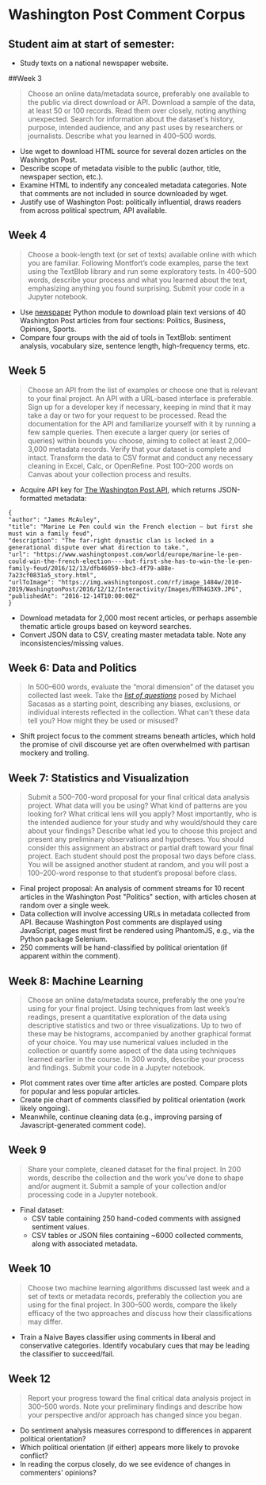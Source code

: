 
# Washington Post Comment Corpus

## Student aim at start of semester:

- Study texts on a national newspaper website.



##Week 3 
>Choose an online data/metadata source, preferably one available to the public via direct download or API. Download a sample of the data, at least 50 or 100 records. Read them over closely, noting anything unexpected. Search for information about the dataset's history, purpose, intended audience, and any past uses by researchers or journalists. Describe what you learned in 400–500 words.

- Use wget to download HTML source for several dozen articles on the Washington Post.
- Describe scope of metadata visible to the public (author, title, newspaper section, etc.).
- Examine HTML to indentify any concealed metadata categories. Note that comments are not included in source downloaded by wget.
- Justify use of Washington Post: politically influential, draws readers from across political spectrum, API available.


## Week 4

>Choose a book-length text (or set of texts) available online with which you are familiar. Following Montfort’s code examples, parse the text using the TextBlob library and run some exploratory tests. In 400–500 words, describe your process and what you learned about the text, emphasizing anything you found surprising. Submit your code in a Jupyter notebook.

- Use [newspaper](https://pypi.python.org/pypi/newspaper) Python module to download plain text versions of 40 Washington Post articles from four sections: Politics, Business, Opinions, Sports.
- Compare four groups with the aid of tools in TextBlob: sentiment analysis, vocabulary size, sentence length, high-frequency terms, etc.


## Week 5

>Choose an API from the list of examples or choose one that is relevant to your final project. An API with a URL-based interface is preferable. Sign up for a developer key if necessary, keeping in mind that it may take a day or two for your request to be processed. Read the documentation for the API and familiarize yourself with it by running a few sample queries. Then execute a larger query (or series of queries) within bounds you choose, aiming to collect at least 2,000–3,000 metadata records. Verify that your dataset is complete and intact. Transform the data to CSV format and conduct any necessary cleaning in Excel, Calc, or OpenRefine. Post 100–200 words on Canvas about your collection process and results.

- Acquire API key for [The Washington Post API](https://newsapi.org/the-washington-post-api), which returns JSON-formatted metadata:


```
{
"author": "James McAuley",
"title": "Marine Le Pen could win the French election — but first she must win a family feud",
"description": "The far-right dynastic clan is locked in a generational dispute over what direction to take.",
"url": "https://www.washingtonpost.com/world/europe/marine-le-pen-could-win-the-french-election----but-first-she-has-to-win-the-le-pen-family-feud/2016/12/13/dfb46059-bbc3-4f79-a88e-7a23cf0831a5_story.html",
"urlToImage": "https://img.washingtonpost.com/rf/image_1484w/2010-2019/WashingtonPost/2016/12/12/Interactivity/Images/RTR4G3X9.JPG",
"publishedAt": "2016-12-14T10:00:00Z"
}
```

- Download metadata for 2,000 most recent articles, or perhaps assemble thematic article groups based on keyword searches.
- Convert JSON data to CSV, creating master metadata table. Note any inconsistencies/missing values.

## Week 6: Data and Politics

>In 500–600 words, evaluate the “moral dimension” of the dataset you collected last week. Take the [*list of questions*](https://thefrailestthing.com/2014/11/29/do-artifacts-have-ethics/) posed by Michael Sacasas as a starting point, describing any biases, exclusions, or individual interests reflected in the collection. What can't these data tell you? How might they be used or misused?

- Shift project focus to the comment streams beneath articles, which hold the promise of civil discourse yet are often overwhelmed with partisan mockery and trolling. 



## Week 7: Statistics and Visualization

>Submit a 500–700-word proposal for your final critical data analysis project. What data will you be using? What kind of patterns are you looking for? What critical lens will you apply? Most importantly, who is the intended audience for your study and why would/should they care about your findings? Describe what led you to choose this project and present any preliminary observations and hypotheses. You should consider this assignment an abstract or partial draft toward your final project. Each student should post the proposal two days before class. You will be assigned another student at random, and you will post a 100–200-word response to that student’s proposal before class.

- Final project proposal: An analysis of comment streams for 10 recent articles in the Washington Post "Politics" section, with articles chosen at random over a single week.
- Data collection will involve accessing URLs in metadata collected from API. Because Washington Post comments are displayed using JavaScript, pages must first be rendered using PhantomJS, e.g., via the Python package Selenium.
- 250 comments will be hand-classified by political orientation (if apparent within the comment).


## Week 8: Machine Learning

>Choose an online data/metadata source, preferably the one you’re using for your final project. Using techniques from last week’s readings, present a quantitative exploration of the data using descriptive statistics and two or three visualizations. Up to two of these may be histograms, accompanied by another graphical format of your choice. You may use numerical values included in the collection or quantify some aspect of the data using techniques learned earlier in the course. In 300 words, describe your process and findings. Submit your code in a Jupyter notebook.

- Plot comment rates over time after articles are posted. Compare plots for popular and less popular articles.
- Create pie chart of comments classified by political orientation (work likely ongoing).
- Meanwhile, continue cleaning data (e.g., improving parsing of Javascript-generated comment code).



## Week 9
>Share your complete, cleaned dataset for the final project. In 200 words, describe the collection and the work you’ve done to shape and/or augment it. Submit a sample of your collection and/or processing code in a Jupyter notebook.

- Final dataset:
  - CSV table containing 250 hand-coded comments with assigned sentiment values.
  - CSV tables or JSON files containing ~6000 collected comments, along with associated metadata.

## Week 10

>Choose two machine learning algorithms discussed last week and a set of texts or metadata records, preferably the collection you are using for the final project. In 300–500 words, compare the likely efficacy of the two approaches and discuss how their classifications may differ.

- Train a Naive Bayes classifier using comments in liberal and conservative categories. Identify vocabulary cues that may be leading the classifier to succeed/fail.

## Week 12
>Report your progress toward the final critical data analysis project in 300–500 words. Note your preliminary findings and describe how your perspective and/or approach has changed since you began.

- Do sentiment analysis measures correspond to differences in apparent political orientation?
- Which political orientation (if either) appears more likely to provoke conflict?
- In reading the corpus closely, do we see evidence of changes in commenters' opinions?



